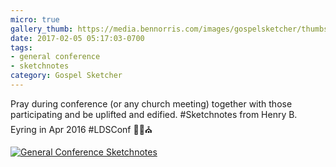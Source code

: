 ```yaml
---
micro: true
gallery_thumb: https://media.bennorris.com/images/gospelsketcher/thumbs/apr-16-1-eyring.jpg
date: 2017-02-05 05:17:03-0700
tags:
- general conference
- sketchnotes
category: Gospel Sketcher
---
```


Pray during conference (or any church meeting) together with those participating and be uplifted and edified. #Sketchnotes from Henry B. Eyring in Apr 2016 #LDSConf ✍🏼⛪️

[![General Conference Sketchnotes](https://media.bennorris.com/images/gospelsketcher/general-conference/apr-2016/apr-16-1-eyring.jpg)](https://media.bennorris.com/images/gospelsketcher/general-conference/apr-2016/apr-16-1-eyring.jpg)
